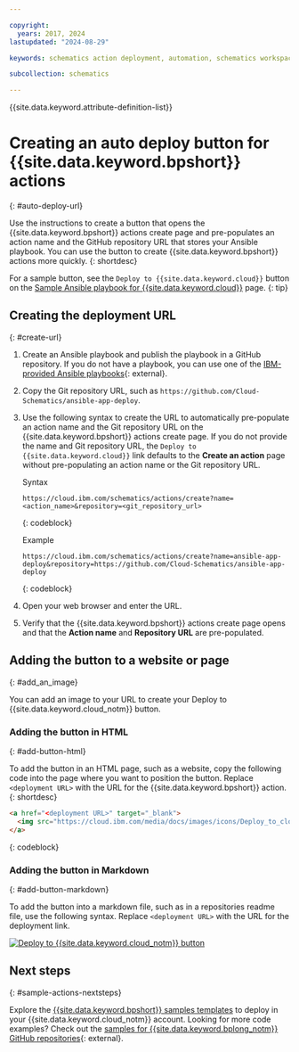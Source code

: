```yaml
---

copyright:
  years: 2017, 2024
lastupdated: "2024-08-29"

keywords: schematics action deployment, automation, schematics workspace,  schematics workspace creation, auto deploy

subcollection: schematics

---
```


{{site.data.keyword.attribute-definition-list}}


# Creating an auto deploy button for {{site.data.keyword.bpshort}} actions
{: #auto-deploy-url}

Use the instructions to create a button that opens the {{site.data.keyword.bpshort}} actions create page and pre-populates an action name and the GitHub repository URL that stores your Ansible playbook. You can use the button to create {{site.data.keyword.bpshort}} actions more quickly.
{: shortdesc}

For a sample button, see the `Deploy to {{site.data.keyword.cloud}}` button on the [Sample Ansible playbook for {{site.data.keyword.cloud}}](/docs/schematics?topic=schematics-sample_actiontemplates) page.
{: tip}

## Creating the deployment URL
{: #create-url}

1. Create an Ansible playbook and publish the playbook in a GitHub repository. If you do not have a playbook, you can use one of the [IBM-provided Ansible playbooks](https://github.com/Cloud-Schematics/?q=Ansible&type=&language=&sort=){: external}.
2. Copy the Git repository URL, such as `https://github.com/Cloud-Schematics/ansible-app-deploy`.
3. Use the following syntax to create the URL to automatically pre-populate an action name and the Git repository URL on the {{site.data.keyword.bpshort}} actions create page. If you do not provide the name and Git repository URL, the `Deploy to {{site.data.keyword.cloud}}` link defaults to the **Create an action** page without pre-populating an action name or the Git repository URL.

    Syntax

    ```text
    https://cloud.ibm.com/schematics/actions/create?name=<action_name>&repository=<git_repository_url>
    ```
    {: codeblock}

    Example

    ```text
    https://cloud.ibm.com/schematics/actions/create?name=ansible-app-deploy&repository=https://github.com/Cloud-Schematics/ansible-app-deploy
    ```
    {: codeblock}

4. Open your web browser and enter the URL.
5. Verify that the {{site.data.keyword.bpshort}} actions create page opens and that the **Action name** and **Repository URL** are pre-populated.

## Adding the button to a website or page
{: #add_an_image}

You can add an image to your URL to create your Deploy to {{site.data.keyword.cloud_notm}} button.

### Adding the button in HTML
{: #add-button-html}

To add the button in an HTML page, such as a website, copy the following code into the page where you want to position the button. Replace `<deployment URL>` with the URL for the {{site.data.keyword.bpshort}} action.
{: shortdesc}

```html
<a href="<deployment URL>" target="_blank">
  <img src="https://cloud.ibm.com/media/docs/images/icons/Deploy_to_cloud.svg" alt="Deploy to IBM Cloud button">
</a>
```
{: codeblock}

### Adding the button in Markdown
{: #add-button-markdown}

To add the button into a markdown file, such as in a repositories readme file, use the following syntax. Replace `<deployment URL>` with the URL for the deployment link.

[![Deploy to {{site.data.keyword.cloud_notm}} button](https://cloud.ibm.com/media/docs/images/icons/Deploy_to_cloud.svg)](<deployment URL>)

## Next steps
{: #sample-actions-nextsteps}

Explore the [{{site.data.keyword.bpshort}} samples templates](/docs/schematics?topic=schematics-sample_actiontemplates) to deploy in your {{site.data.keyword.cloud_notm}} account.
Looking for more code examples? Check out the [samples for {{site.data.keyword.bplong_notm}} GitHub repositories](https://github.com/Cloud-Schematics?q=Ansible&type=all&language=&sort=){: external}.
